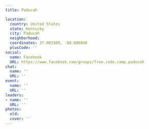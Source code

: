 ```yaml
---
title: Paducah

location:
  country: United States
  state: Kentucky
  city: Paducah
  neighborhood: 
  coordinates: 37.083389, -88.600048
  plusCode: ''
social:
  name: Facebook
  URL: https://www.facebook.com/groups/free.code.camp.paducah
chat:
  name: ''
  URL: ''
event:
  name: ''
  URL: ''
leaders:
- name: ''
  URL: ''
photos:
  old: 
  cover: ''
---
```

